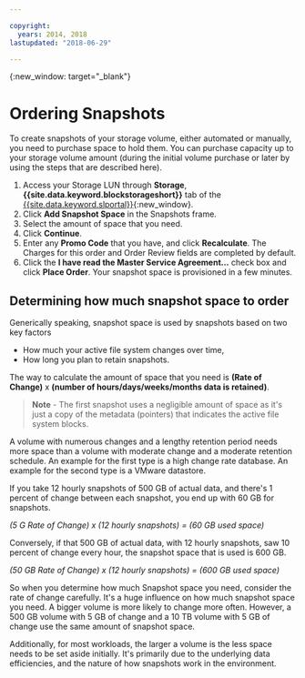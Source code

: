 ```yaml
---

copyright:
  years: 2014, 2018
lastupdated: "2018-06-29"

---
```

{:new_window: target="_blank"}

# Ordering Snapshots

To create snapshots of your storage volume, either automated or manually, you need to purchase space to hold them. You can purchase capacity up to your storage volume amount (during the initial volume purchase or later by using the steps that are described here).

1. Access your Storage LUN through **Storage**, **{{site.data.keyword.blockstorageshort}}** tab of the [{{site.data.keyword.slportal}}](https://control.softlayer.com/){:new_window}.
2. Click **Add Snapshot Space** in the Snapshots frame.
3. Select the amount of space that you need.
4. Click **Continue**.
5. Enter any **Promo Code** that you have, and click **Recalculate**. The Charges for this order and Order Review fields are completed by default.
6. Click the **I have read the Master Service Agreement…** check box and click **Place Order**. Your snapshot space is provisioned in a few minutes.

## Determining how much snapshot space to order

Generically speaking, snapshot space is used by snapshots based on two key factors
- How much your active file system changes over time,
- How long you plan to retain snapshots.  

The way to calculate the amount of space that you need is **(Rate of Change)** x **(number of hours/days/weeks/months data is retained)**.  
>**Note** - The first snapshot uses a negligible amount of space as it's just a copy of the metadata (pointers) that indicates the active file system blocks. 

A volume with numerous changes and a lengthy retention period needs more space than a volume with moderate change and a moderate retention schedule. An example for the first type is a high change rate database. An example for the second type is a VMware datastore.

If you take 12 hourly snapshots of 500 GB of actual data, and there's 1 percent of change between each snapshot, you end up with 60 GB for snapshots.

*(5 G Rate of Change) x (12 hourly snapshots) = (60 GB used space)*

Conversely, if that 500 GB of actual data, with 12 hourly snapshots, saw 10 percent of change every hour, the snapshot space that is used is 600 GB.

*(50 GB Rate of Change) x (12 hourly snapshots) = (600 GB used space)*

So when you determine how much Snapshot space you need, consider the rate of change carefully. It's a huge influence on how much snapshot space you need. A bigger volume is more likely to change more often. However, a 500 GB volume with 5 GB of change and a 10 TB volume with 5 GB of change use the same amount of snapshot space.

Additionally, for most workloads, the larger a volume is the less space needs to be set aside initially. It's primarily due to the underlying data efficiencies, and the nature of how snapshots work in the environment.
